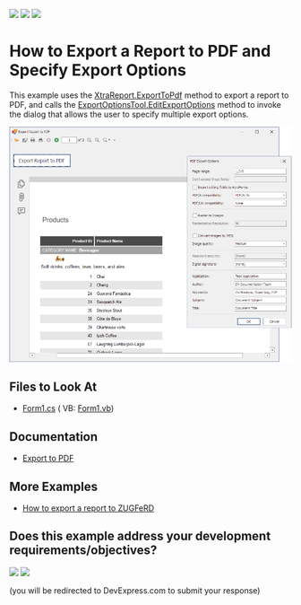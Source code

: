 <!-- default badges list -->
[![](https://img.shields.io/badge/Open_in_DevExpress_Support_Center-FF7200?style=flat-square&logo=DevExpress&logoColor=white)](https://supportcenter.devexpress.com/ticket/details/E44)
[![](https://img.shields.io/badge/📖_How_to_use_DevExpress_Examples-e9f6fc?style=flat-square)](https://docs.devexpress.com/GeneralInformation/403183)
[![](https://img.shields.io/badge/💬_Leave_Feedback-feecdd?style=flat-square)](#does-this-example-address-your-development-requirementsobjectives)
<!-- default badges end -->
# How to Export a Report to PDF and Specify Export Options

This example uses the [XtraReport.ExportToPdf](https://docs.devexpress.com/XtraReports/DevExpress.XtraReports.UI.XtraReport.ExportToPdf(System.String-DevExpress.XtraPrinting.PdfExportOptions)) method to export a report to PDF, and calls the [ExportOptionsTool.EditExportOptions](https://docs.devexpress.com/WindowsForms/DevExpress.XtraPrinting.ExportOptionsTool.EditExportOptions(DevExpress.XtraPrinting.ExportOptionsBase-DevExpress.XtraPrinting.PrintingSystemBase)) method to invoke the dialog that allows the user to specify multiple export options.
 
![Report Export to PDF and Preview](Images/screenshot.png)

## Files to Look At

* [Form1.cs](CS/ReportExportPdfSample/Form1.cs) ( VB: [Form1.vb](VB/ReportExportPdfSample/Form1.vb))

## Documentation

- [Export to PDF](https://docs.devexpress.com/XtraReports/2574)

## More Examples

- [How to export a report to ZUGFeRD](https://github.com/DevExpress-Examples/Reporting_how-to-export-a-report-to-zugferd-t234531)
<!-- feedback -->
## Does this example address your development requirements/objectives?

[<img src="https://www.devexpress.com/support/examples/i/yes-button.svg"/>](https://www.devexpress.com/support/examples/survey.xml?utm_source=github&utm_campaign=reporting-winforms-export-pdf&~~~was_helpful=yes) [<img src="https://www.devexpress.com/support/examples/i/no-button.svg"/>](https://www.devexpress.com/support/examples/survey.xml?utm_source=github&utm_campaign=reporting-winforms-export-pdf&~~~was_helpful=no)

(you will be redirected to DevExpress.com to submit your response)
<!-- feedback end -->
